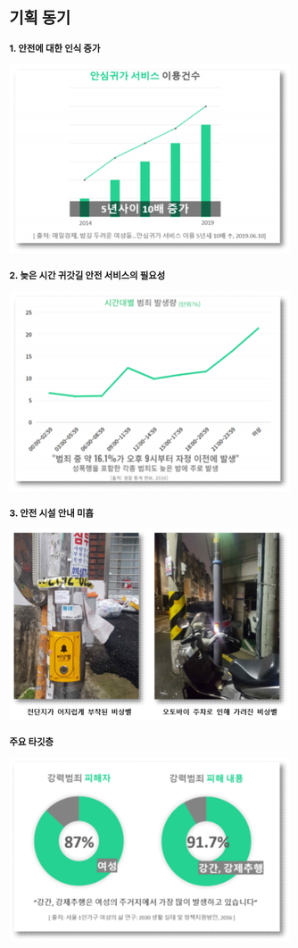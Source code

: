 # 기획 동기

### 1. 안전에 대한 인식 증가

![](<.gitbook/assets/안심귀가 서비스 이용건수.png>)

### 2. 늦은 시간 귀갓길 안전 서비스의 필요성

![](<.gitbook/assets/시간대별 범죄 발생량.png>)

### 3. 안전 시설 안내 미흡     &#x20;

![](<.gitbook/assets/비상벨 현황.png>)

### **주요 타깃층**&#x20;

![](<.gitbook/assets/강력범죄 통계.png>)


